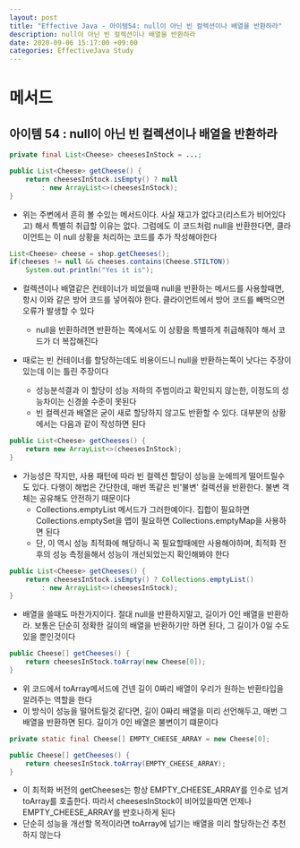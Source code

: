 ```yaml
---
layout: post
title: "Effective Java - 아이템54: null이 아닌 빈 컬렉션이나 배열을 반환하라"
description: null이 아닌 빈 컬렉션이나 배열을 반환하라
date: 2020-09-06 15:17:00 +09:00
categories: EffectiveJava Study
---
```



# 메서드

## 아이템 54 : null이 아닌 빈 컬렉션이나 배열을 반환하라

```java
private final List<Cheese> cheesesInStock = ...;

public List<Cheese> getCheese() {
    return cheesesInStock.isEmpty() ? null
        : new ArrayList<>(cheesesInStock);
}
```

- 위는 주변에서 흔히 볼 수있는 메서드이다. 사실 재고가 없다고(리스트가 비어있다고) 해서 특별히 취급할 이유는 없다. 그럼에도 이 코드처럼 null을 반환한다면, 클라이언트는 이 null 상황을 처리하는 코드를 추가 작성해야한다

```java
List<Cheese> cheese = shop.getCheeses();
if(cheeses != null && cheeses.contains(Cheese.STILTON))
    System.out.println("Yes it is");
```

- 컬렉션이나 배열같은 컨테이너가 비었을때 null을 반환하는 메서드를 사용할때면, 항시 이와 같은 방어 코드를 넣어줘야 한다. 클라이언트에서 방어 코드를 빼먹으면 오류가 발생할 수 있다
    * null을 반환하려면 반환하는 쪽에서도 이 상황을 특별하게 취급해줘야 해서 코드가 더 복잡해진다

- 때로는 빈 컨테이너를 할당하는데도 비용이드니 null을 반환하는쪽이 낫다는 주장이 있는데 이는 틀린 주장이다
    * 성능분석결과 이 할당이 성능 저하의 주범이라고 확인되지 않는한, 이정도의 성능차이는 신경쓸 수준이 못된다
    * 빈 컬렉션과 배열은 굳이 새로 할당하지 않고도 반환할 수 있다. 대부분의 상황에서는 다음과 같이 작성하면 된다

```java
public List<Cheese> getCheeses() {
    return new ArrayList<>(cheesesInStock);
}
```

- 가능성은 작지만, 사용 패턴에 따라 빈 컬렉션 할당이 성능을 눈에띄게 떨어트릴수도 있다. 다행이 해법은 간단한데, 매번 똑같은 빈'불변' 컬렉션을 반환한다. 불변 객체는 공유해도 안전하기 때문이다
    * Collections.emptyList 메서드가 그러한예이다. 집합이 필요하면 Collections.emptySet을 맵이 필요하면 Collections.emptyMap을 사용하면 된다
    * 단, 이 역시 성능 최적화에 해당하니 꼭 필요할때에만 사용해야하며, 최적화 전후의 성능 측정을해서 성능이 개선되었는지 확인해봐야 한다

```java
public List<Cheese> getCheeses() {
    return cheesesInStock.isEmpty() ? Collections.emptyList()
        : new ArrayList<>(cheesesInStock);
}
```

- 배열을 쓸때도 마찬가지이다. 절대 null을 반환하지말고, 길이가 0인 배열을 반환하라. 보통은 단순히 정확한 길이의 배열을 반환하기만 하면 된다, 그 길이가 0일 수도 있을 뿐인것이다

```java
public Cheese[] getCheeses() {
    return cheesesInStock.toArray(new Cheese[0]);
}
```

- 위 코드에서 toArray메서드에 건넨 길이 0짜리 배열이 우리가 원하는 반환타입을 알려주는 역할을 한다
- 이 방식이 성능을 떨어트릴것 같다면, 길이 0짜리 배열을 미리 선언해두고, 매번 그 배열을 반환하면 된다. 길이가 0인 배열은 불변이기 떄문이다

```java
private static final Cheese[] EMPTY_CHEESE_ARRAY = new Cheese[0];

public Cheese[] getCheeses() {
    return cheesesInStock.toArray(EMPTY_CHEESE_ARRAY);
}
```

- 이 최적화 버전의 getCheeses는 항상 EMPTY_CHEESE_ARRAY를 인수로 넘겨 toArray를 호출한다. 따라서 cheesesInStock이 비어있을따면 언제나 EMPTY_CHEESE_ARRAY를 반호나하게 된다
- 단순히 성능을 개선할 목적이라면 toArray에 넘기는 배열을 미리 할당하는건 추천하지 않는다